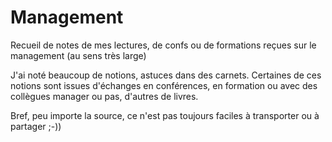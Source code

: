 # Management 

Recueil de notes de mes lectures, de confs ou de formations reçues sur le management (au sens très large)


J'ai noté beaucoup de notions, astuces dans des carnets. Certaines de ces notions sont issues d'échanges en conférences, en formation ou avec des collègues manager ou pas, d'autres de livres.

Bref, peu importe la source, ce n'est pas toujours faciles à transporter ou à partager ;-))
